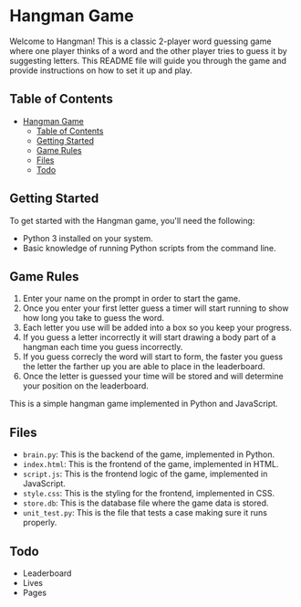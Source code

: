 # Hangman Game

Welcome to Hangman! This is a classic 2-player word guessing game where one player thinks of a word and the other player tries to guess it by suggesting letters. This README file will guide you through the game and provide instructions on how to set it up and play.

## Table of Contents

- [Hangman Game](#hangman-game)
  - [Table of Contents](#table-of-contents)
  - [Getting Started](#getting-started)
  - [Game Rules](#game-rules)
  - [Files](#files)
  - [Todo](#todo)


## Getting Started

To get started with the Hangman game, you'll need the following:

- Python 3 installed on your system.
- Basic knowledge of running Python scripts from the command line.

## Game Rules

1. Enter your name on the prompt in order to start the game.
2. Once you enter your first letter guess a timer will start running to show how long you take to guess the word.
3. Each letter you use will be added into a box so you keep your progress.
4. If you guess a letter incorrectly it will start drawing a body part of a hangman each time you guess incorrectly.
5. If you guess correcly the word will start to form, the faster you guess the letter the farther up you are able to place in the leaderboard.
6. Once the letter is guessed your time will be stored and will determine your position on the leaderboard.

This is a simple hangman game implemented in Python and JavaScript.

## Files

- `brain.py`: This is the backend of the game, implemented in Python.
- `index.html`: This is the frontend of the game, implemented in HTML.
- `script.js`: This is the frontend logic of the game, implemented in JavaScript.
- `style.css`: This is the styling for the frontend, implemented in CSS.
- `store.db`: This is the database file where the game data is stored.
- `unit_test.py`: This is the file that tests a case making sure it runs properly. 


## Todo
* Leaderboard
* Lives
* Pages